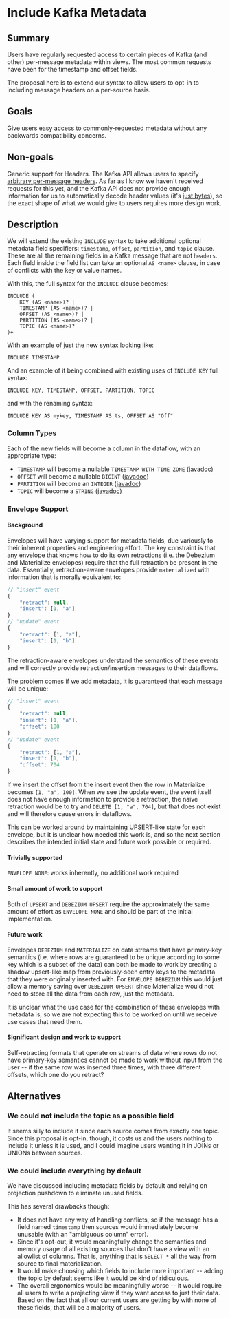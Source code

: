 # Include Kafka Metadata

## Summary

Users have regularly requested access to certain pieces of Kafka (and other)
per-message metadata within views. The most common requests have been for the
timestamp and offset fields.

The proposal here is to extend our syntax to allow users to opt-in to including
message headers on a per-source basis.

## Goals

Give users easy access to commonly-requested metadata without any backwards
compatibility concerns.

## Non-goals

Generic support for Headers. The Kafka API allows users to specify [arbitrary
per-message headers][headers-javadoc]. As far as I know we haven't received
requests for this yet, and the Kafka API does not provide enough information for
us to automatically decode header values (it's [just bytes][headers-rustdoc]),
so the exact shape of what we would give to users requires more design work.

[headers-javadoc]: https://kafka.apache.org/27/javadoc/org/apache/kafka/connect/header/Headers.html
[headers-rustdoc]: https://docs.rs/rdkafka/0.26.0/rdkafka/message/trait.Headers.html

## Description

We will extend the existing `INCLUDE` syntax to take additional optional metadata
field specifiers: `timestamp`, `offset`, `partition`, and `topic` clause. These
are all the remaining fields in a Kafka message that are not `headers`. Each
field inside the field list can take an optional `AS <name>` clause, in case of
conflicts with the key or value names.

With this, the full syntax for the `INCLUDE` clause becomes:

```
INCLUDE (
    KEY (AS <name>)? |
    TIMESTAMP (AS <name>)? |
    OFFSET (AS <name>)? |
    PARTITION (AS <name>)? |
    TOPIC (AS <name>)?
)+
```

With an example of just the new syntax looking like:

`INCLUDE TIMESTAMP`

And an example of it being combined with existing uses of `INCLUDE KEY` full
syntax:

`INCLUDE KEY, TIMESTAMP, OFFSET, PARTITION, TOPIC`

and with the renaming syntax:

`INCLUDE KEY AS mykey, TIMESTAMP AS ts, OFFSET AS "Off"`

### Column Types

Each of the new fields will become a column in the dataflow, with an appropriate
type:

* `TIMESTAMP` will become a nullable `TIMESTAMP WITH TIME ZONE` ([javadoc][ts])
* `OFFSET` will become a nullable `BIGINT` ([javadoc][offset])
* `PARTITION` will become an `INTEGER` ([javadoc][partition])
* `TOPIC` will become a `STRING` ([javadoc][topic])

[ts]: https://kafka.apache.org/28/javadoc//org/apache/kafka/clients/producer/RecordMetadata.html#timestamp()
[offset]: https://kafka.apache.org/28/javadoc//org/apache/kafka/clients/producer/RecordMetadata.html#offset()
[partition]: https://kafka.apache.org/28/javadoc//org/apache/kafka/clients/producer/RecordMetadata.html#partition()
[topic]: https://kafka.apache.org/28/javadoc//org/apache/kafka/clients/producer/RecordMetadata.html#topic()

### Envelope Support

#### Background

Envelopes will have varying support for metadata fields, due variously to their
inherent properties and engineering effort. The key constraint is that any
envelope that knows how to do its own retractions (i.e. the Debezium and
Materialize envelopes) require that the full retraction be present in the data.
Essentially, retraction-aware envelopes provide `materialized` with information
that is morally equivalent to:

```javascript
// "insert" event
{
    "retract": null,
    "insert": [1, "a"]
}
// "update" event
{
    "retract": [1, "a"],
    "insert": [1, "b"]
}
```

The retraction-aware envelopes understand the semantics of these events and will
correctly provide retraction/insertion messages to their dataflows.

The problem comes if we add metadata, it is guaranteed that each message will be
unique:

```javascript
// "insert" event
{
    "retract": null,
    "insert": [1, "a"],
    "offset": 100
}
// "update" event
{
    "retract": [1, "a"],
    "insert": [1, "b"],
    "offset": 704
}
```

If we insert the offset from the insert event then the row in Materialize
becomes `[1, "a", 100]`. When we see the update event, the event itself does not
have enough information to provide a retraction, the naive retraction would be
to try and `DELETE [1, "a", 704]`, but that does not exist and will therefore
cause errors in dataflows.

This can be worked around by maintaining UPSERT-like state for each envelope,
but it is unclear how needed this work is, and so the next section describes the
intended initial state and future work possible or required.

#### Trivially supported

`ENVELOPE NONE`: works inherently, no additional work required


#### Small amount of work to support

Both of `UPSERT` and `DEBEZIUM UPSERT` require the approximately the same amount
of effort as `ENVELOPE NONE` and should be part of the initial implementation.

#### Future work

Envelopes `DEBEZIUM` and `MATERIALIZE` on data streams that have primary-key
semantics (i.e. where rows are guaranteed to be unique according to some key
which is a subset of the data) can both be made to work by creating a shadow
upsert-like map from previously-seen entry keys to the metadata that they were
originally inserted with. For `ENVELOPE DEBEZIUM` this would just allow a memory
saving over `DEBEZIUM UPSERT` since Materialize would not need to store all the
data from each row, just the metadata.

It is unclear what the use case for the combination of these envelopes with
metadata is, so we are not expecting this to be worked on until we receive use
cases that need them.

#### Significant design and work to support

Self-retracting formats that operate on streams of data where rows do not have
primary-key semantics cannot be made to work without input from the user -- if
the same row was inserted three times, with three different offsets, which one
do you retract?

## Alternatives

### We could not include the topic as a possible field

It seems silly to include it since each source comes from exactly one topic.
Since this proposal is opt-in, though, it costs us and the users nothing to
include it unless it is used, and I could imagine users wanting it in JOINs or
UNIONs between sources.

### We could include everything by default

We have discussed including metadata fields by default and relying on projection
pushdown to eliminate unused fields.

This has several drawbacks though:

* It does not have any way of handling conflicts, so if the message has a field
  named `timestamp` then sources would immediately become unusable (with an
  "ambiguous column" error).
* Since it's opt-out, it would meaningfully change the semantics and memory
  usage of all existing sources that don't have a view with an allowlist of
  columns. That is, anything that is `SELECT *` all the way from source to final
  materialization.
* It would make choosing which fields to include more important -- adding the
  topic by default seems like it would be kind of ridiculous.
* The overall ergonomics would be meaningfully worse -- it would require all
  users to write a projecting view if they want access to just their data. Based
  on the fact that all our current users are getting by with none of these
  fields, that will be a majority of users.
